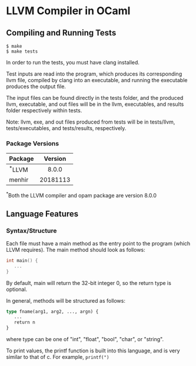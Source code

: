 # LLVM Compiler in OCaml

## Compiling and Running Tests
```console
$ make
$ make tests
```

In order to run the tests, you must have clang installed.

Test inputs are read into the program, which produces its corresponding llvm file, compiled by clang into an executable, and running the executable produces the output file.

The input files can be found directly in the tests folder, and the produced llvm, executable, and out files will be
in the llvm, executables, and results folder respectively within tests.

Note: llvm, exe, and out files produced from tests will be in tests/llvm, tests/executables, and tests/results, respectively.

### Package Versions
| Package           | Version  |
|-------------------|:--------:|
| <sup>*</sup>LLVM  | 8.0.0    |
| menhir            | 20181113 |

<sup>*</sup>Both the LLVM compiler and opam package are version 8.0.0

## Language Features

### Syntax/Structure

Each file must have a main method as the entry point to the program (which LLVM requires). The main method should look as follows:

```c
int main() {
   ...
}
```

By default, main will return the 32-bit integer 0, so the return type is optional.

In general, methods will be structured as follows:
```ocaml
type fname(arg1, arg2, ..., argn) {
   ...
   return n
}
```
where type can be one of "int", "float", "bool", "char", or "string".

To print values, the printf function is built into this language, and is very similar to that of c. For example,
`printf(")`